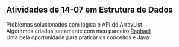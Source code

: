 ## Atividades de 14-07 em Estrutura de Dados

Problemas solucionados com lógica e API de ArrayList
<br>
Algoritmos criados juntamente com meu parceiro [Raphael](https://github.com/RaphaelAzambuja)
<br>
Uma bela oportunidade para praticar os conceitos e Java
